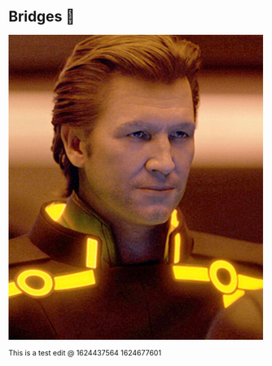 # Bridges 🌉

![Alt text](docs/assets/clu2.jpg?raw=true "Title")

This is a test edit @ 1624437564
1624677601
